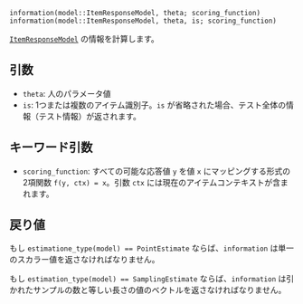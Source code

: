```
information(model::ItemResponseModel, theta; scoring_function)
information(model::ItemResponseModel, theta, is; scoring_function)
```

[`ItemResponseModel`](@ref) の情報を計算します。

## 引数

  * `theta`: 人のパラメータ値
  * `is`: 1つまたは複数のアイテム識別子。`is` が省略された場合、テスト全体の情報（テスト情報）が返されます。

## キーワード引数

  * `scoring_function`: すべての可能な応答値 `y` を値 `x` にマッピングする形式の2項関数 `f(y, ctx) = x`。引数 `ctx` には現在のアイテムコンテキストが含まれます。

## 戻り値

もし `estimatione_type(model) == PointEstimate` ならば、`information` は単一のスカラー値を返さなければなりません。

もし `estimation_type(model) == SamplingEstimate` ならば、`information` は引かれたサンプルの数と等しい長さの値のベクトルを返さなければなりません。
